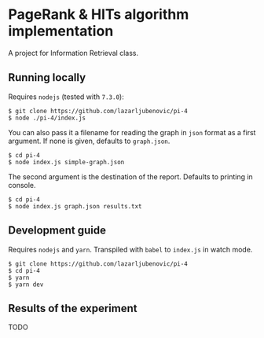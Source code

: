 # PageRank & HITs algorithm implementation

A project for Information Retrieval class.

## Running locally

Requires `nodejs` (tested with `7.3.0`):

```
$ git clone https://github.com/lazarljubenovic/pi-4
$ node ./pi-4/index.js
```

You can also pass it a filename for reading the graph in `json` format as a first argument. If none is given, defaults to `graph.json`.

```
$ cd pi-4
$ node index.js simple-graph.json
```

The second argument is the destination of the report. Defaults to printing in console.

```
$ cd pi-4
$ node index.js graph.json results.txt
```

## Development guide

Requires `nodejs` and `yarn`. Transpiled with `babel` to `index.js` in watch mode.

```
$ git clone https://github.com/lazarljubenovic/pi-4
$ cd pi-4
$ yarn
$ yarn dev
```

## Results of the experiment

TODO
